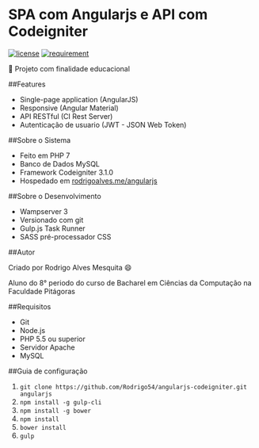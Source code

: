 # SPA com Angularjs e API com Codeigniter

[![license](https://img.shields.io/github/license/Rodrigo54/angularjs-codeigniter.svg)]()
[![requirement](https://img.shields.io/badge/API-Codeigniter-orange.svg)](https://github.com/bcit-ci/CodeIgniter)

:closed_book: Projeto com finalidade educacional

##Features

* Single-page application (AngularJS)
* Responsive (Angular Material)
* API RESTful (CI Rest Server)
* Autenticação de usuario (JWT - JSON Web Token)

##Sobre o Sistema

* Feito em PHP 7
* Banco de Dados MySQL
* Framework Codeigniter 3.1.0
* Hospedado em [rodrigoalves.me/angularjs](http://rodrigoalves.me/angularjs/)

##Sobre o Desenvolvimento

* Wampserver 3
* Versionado com git
* Gulp.js Task Runner
* SASS pré-processador CSS

##Autor

Criado por Rodrigo Alves Mesquita :smile:

Aluno do 8° periodo do curso de Bacharel em Ciências da Computação na Faculdade Pitágoras

##Requisitos

* Git
* Node.js
* PHP 5.5 ou superior
* Servidor Apache
* MySQL

##Guia de configuração

1. `git clone https://github.com/Rodrigo54/angularjs-codeigniter.git angularjs`
1. `npm install -g gulp-cli`
1. `npm install -g bower`
1. `npm install`
1. `bower install`
1. `gulp`

